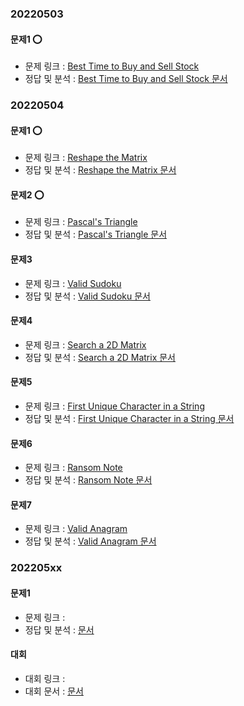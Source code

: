 ###   20220503

####    문제1 ⭕
-   문제 링크 : [Best Time to Buy and Sell Stock](https://leetcode.com/problems/best-time-to-buy-and-sell-stock/)
-   정답 및 분석 : [Best Time to Buy and Sell Stock 문서](../../문제_문서/2022_05_문서/Best_Time_to_Buy_and_Sell_Stock.md)


###   20220504

####    문제1 ⭕
-   문제 링크 : [Reshape the Matrix](https://leetcode.com/problems/reshape-the-matrix/)
-   정답 및 분석 : [Reshape the Matrix 문서](../../문제_문서/2022_05_문서/Reshape_the_Matrix.md)
####    문제2 ⭕
-   문제 링크 : [Pascal's Triangle](https://leetcode.com/problems/pascals-triangle/)
-   정답 및 분석 : [Pascal's Triangle 문서](../../문제_문서/2022_05_문서/Pascal's_Triangle.md)
####    문제3
-   문제 링크 : [Valid Sudoku](https://leetcode.com/problems/valid-sudoku/)
-   정답 및 분석 : [Valid Sudoku 문서](../../문제_문서/2022_05_문서/Valid_Sudoku.md)
####    문제4
-   문제 링크 : [Search a 2D Matrix](https://leetcode.com/problems/search-a-2d-matrix/)
-   정답 및 분석 : [Search a 2D Matrix 문서](../../문제_문서/2022_05_문서/Search_a_2D_Matrix.md)
####    문제5
-   문제 링크 : [First Unique Character in a String](https://leetcode.com/problems/first-unique-character-in-a-string/)
-   정답 및 분석 : [First Unique Character in a String 문서](../../문제_문서/2022_05_문서/First_Unique_Character_in_a_String.md)
####    문제6
-   문제 링크 : [Ransom Note](https://leetcode.com/problems/ransom-note/)
-   정답 및 분석 : [Ransom Note 문서](../../문제_문서/2022_05_문서/Ransom_Note.md)
####    문제7
-   문제 링크 : [Valid Anagram](https://leetcode.com/problems/valid-anagram/)
-   정답 및 분석 : [Valid Anagram 문서](../../문제_문서/2022_05_문서/Valid_Anagram.md)


###   202205xx

####    문제1
-   문제 링크 : []()
-   정답 및 분석 : [ 문서](../../문제_문서/2022_05_문서/.md)


####  대회
-   대회 링크 : []()
-   대회 문서 : [ 문서](../../대회_문서/2022_05_문서/.md)
